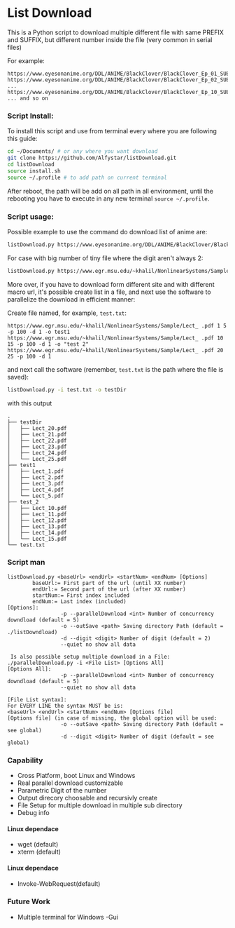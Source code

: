 # List Download
This is a Python script to download multiple different file with same PREFIX and SUFFIX, but different number inside the file (very common in serial files)

For example:

```
https://www.eyesonanime.org/DDL/ANIME/BlackClover/BlackClover_Ep_01_SUB_ITA.mp4
https://www.eyesonanime.org/DDL/ANIME/BlackClover/BlackClover_Ep_02_SUB_ITA.mp4
...
https://www.eyesonanime.org/DDL/ANIME/BlackClover/BlackClover_Ep_10_SUB_ITA.mp4
... and so on
```

### Script Install:

To install this script and use from terminal every where you are following this guide:

```bash
cd ~/Documents/ # or any where you want download
git clone https://github.com/Alfystar/listDownload.git
cd listDownload
source install.sh
source ~/.profile # to add path on current terminal
```

After reboot, the path will be add on all path in all environment, until the rebooting you have to execute in any new terminal `source ~/.profile`.

### Script usage:

Possible example to use the command do download list of anime are:

```bash
listDownload.py https://www.eyesonanime.org/DDL/ANIME/BlackClover/BlackClover_Ep_ _SUB_ITA.mp4 1 20 -p 100 -d 1 -q
```

For case with big number of tiny file where the digit aren't always 2:

```bash
listDownload.py https://www.egr.msu.edu/~khalil/NonlinearSystems/Sample/Lect_ .pdf 1 41 -p 100 -d 1 -q
```

More over, if you have to download form different site and with different macro url, it's possible create list in a file, and next use the software to parallelize the download in efficient manner:

Create file named, for example, `test.txt`:

```
https://www.egr.msu.edu/~khalil/NonlinearSystems/Sample/Lect_ .pdf 1 5 -p 100 -d 1 -o test1
https://www.egr.msu.edu/~khalil/NonlinearSystems/Sample/Lect_ .pdf 10 15 -p 100 -d 1 -o "test 2"
https://www.egr.msu.edu/~khalil/NonlinearSystems/Sample/Lect_ .pdf 20 25 -p 100 -d 1
```

and next call the software (remember, `test.txt` is the path where the file is saved):

```bash
listDownload.py -i test.txt -o testDir
```

with this output

```
.
├── testDir
│   ├── Lect_20.pdf
│   ├── Lect_21.pdf
│   ├── Lect_22.pdf
│   ├── Lect_23.pdf
│   ├── Lect_24.pdf
│   └── Lect_25.pdf
├── test1
│   ├── Lect_1.pdf
│   ├── Lect_2.pdf
│   ├── Lect_3.pdf
│   ├── Lect_4.pdf
│   └── Lect_5.pdf
├── test_2
│   ├── Lect_10.pdf
│   ├── Lect_11.pdf
│   ├── Lect_12.pdf
│   ├── Lect_13.pdf
│   ├── Lect_14.pdf
│   └── Lect_15.pdf
└── test.txt

```





### Script man

```
listDownload.py <baseUrl> <endUrl> <startNum> <endNum> [Options]
        baseUrl:= First part of the url (until XX number)
        endUrl:= Second part of the url (after XX number)
        startNum:= First index included
        endNum:= Last index (included)
[Options]:
                 -p --parallelDownload <int> Number of concurrency downdload (default = 5)
                 -o --outSave <path> Saving directory Path (default = ./listDowndload)
                 -d --digit <digit> Number of digit (default = 2)
                 --quiet no show all data

 Is also possible setup multiple download in a File:
./parallelDownload.py -i <File List> [Options All]
[Options All]:
                 -p --parallelDownload <int> Number of concurrency downdload (default = 5)
                 --quiet no show all data

[File List syntax]:
For EVERY LINE the syntax MUST be is:
<baseUrl> <endUrl> <startNum> <endNum> [Options file]
[Options file] (in case of missing, the global option will be used:
                 -o --outSave <path> Saving directory Path (default = see global)
                 -d --digit <digit> Number of digit (default = see global)
```

### Capability
- Cross Platform, boot Linux and Windows
- Real parallel download customizable
- Parametric Digit of the number
- Output direcory choosable and recursivly create
- File Setup for multiple download in multiple sub directory
- Debug info

#### Linux dependace
- wget (default)
- xterm (default)

#### Linux dependace
- Invoke-WebRequest(default)


### Future Work
- Multiple terminal for Windows
-Gui